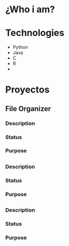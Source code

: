 # ¿Who i am?

## 

# Technologies

* Python
* Java
* C
* R
*

# Proyectos

## File Organizer 
### Description
### Status
### Purpose

### 

##
### Description
### Status
### Purpose

##
### Description
### Status
### Purpose

